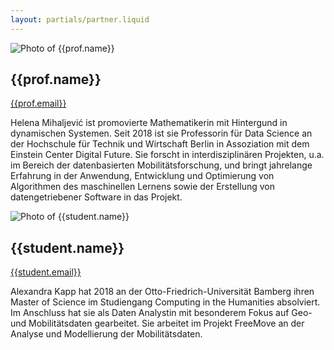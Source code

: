 ```yaml
---
layout: partials/partner.liquid
---
```

<div class="component-partner">

![Photo of {{prof.name}}]({{prof.image}})

<div>

## {{prof.name}}

[{{prof.email}}](mailto:{{prof.email}})

</div>
</div>

Helena Mihaljević ist promovierte Mathematikerin mit Hintergund in dynamischen Systemen. Seit 2018 ist sie Professorin für Data Science an der Hochschule für Technik und Wirtschaft Berlin in Assoziation mit dem Einstein Center Digital Future. Sie forscht in interdisziplinären Projekten, u.a. im Bereich der datenbasierten Mobilitätsforschung, und bringt jahrelange Erfahrung in der Anwendung, Entwicklung und Optimierung von Algorithmen des maschinellen Lernens sowie der Erstellung von datengetriebener Software in das Projekt.

<div class="component-partner">

![Photo of {{student.name}}]({{student.image}})

<div>

## {{student.name}}

[{{student.email}}]({{student.email}})

</div>
</div>

Alexandra Kapp hat 2018 an der Otto-Friedrich-Universität Bamberg ihren Master of Science im Studiengang Computing in the Humanities absolviert. Im Anschluss hat sie als Daten Analystin mit besonderem Fokus auf Geo- und Mobilitätsdaten gearbeitet. Sie arbeitet im Projekt FreeMove an der Analyse und Modellierung der Mobilitätsdaten.
